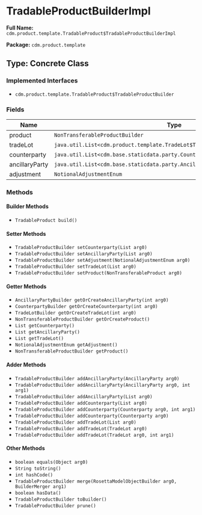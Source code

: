 # TradableProductBuilderImpl

**Full Name:** `cdm.product.template.TradableProduct$TradableProductBuilderImpl`

**Package:** `cdm.product.template`

## Type: Concrete Class

### Implemented Interfaces

- `cdm.product.template.TradableProduct$TradableProductBuilder`

### Fields

| Name | Type | Description |
|------|------|-------------|
| product | `NonTransferableProductBuilder` |  |
| tradeLot | `java.util.List<cdm.product.template.TradeLot$TradeLotBuilder>` |  |
| counterparty | `java.util.List<cdm.base.staticdata.party.Counterparty$CounterpartyBuilder>` |  |
| ancillaryParty | `java.util.List<cdm.base.staticdata.party.AncillaryParty$AncillaryPartyBuilder>` |  |
| adjustment | `NotionalAdjustmentEnum` |  |

### Methods

#### Builder Methods

- `TradableProduct build()`

#### Setter Methods

- `TradableProductBuilder setCounterparty(List arg0)`
- `TradableProductBuilder setAncillaryParty(List arg0)`
- `TradableProductBuilder setAdjustment(NotionalAdjustmentEnum arg0)`
- `TradableProductBuilder setTradeLot(List arg0)`
- `TradableProductBuilder setProduct(NonTransferableProduct arg0)`

#### Getter Methods

- `AncillaryPartyBuilder getOrCreateAncillaryParty(int arg0)`
- `CounterpartyBuilder getOrCreateCounterparty(int arg0)`
- `TradeLotBuilder getOrCreateTradeLot(int arg0)`
- `NonTransferableProductBuilder getOrCreateProduct()`
- `List getCounterparty()`
- `List getAncillaryParty()`
- `List getTradeLot()`
- `NotionalAdjustmentEnum getAdjustment()`
- `NonTransferableProductBuilder getProduct()`

#### Adder Methods

- `TradableProductBuilder addAncillaryParty(AncillaryParty arg0)`
- `TradableProductBuilder addAncillaryParty(AncillaryParty arg0, int arg1)`
- `TradableProductBuilder addAncillaryParty(List arg0)`
- `TradableProductBuilder addCounterparty(List arg0)`
- `TradableProductBuilder addCounterparty(Counterparty arg0, int arg1)`
- `TradableProductBuilder addCounterparty(Counterparty arg0)`
- `TradableProductBuilder addTradeLot(List arg0)`
- `TradableProductBuilder addTradeLot(TradeLot arg0)`
- `TradableProductBuilder addTradeLot(TradeLot arg0, int arg1)`

#### Other Methods

- `boolean equals(Object arg0)`
- `String toString()`
- `int hashCode()`
- `TradableProductBuilder merge(RosettaModelObjectBuilder arg0, BuilderMerger arg1)`
- `boolean hasData()`
- `TradableProductBuilder toBuilder()`
- `TradableProductBuilder prune()`

